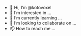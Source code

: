 - 👋 Hi, I’m @kotovoxel
- 👀 I’m interested in ...
- 🌱 I’m currently learning ...
- 💞️ I’m looking to collaborate on ...
- 📫 How to reach me ...

<!---
kotovoxel/kotovoxel is a ✨ special ✨ repository because its `README.md` (this file) appears on your GitHub profile.
You can click the Preview link to take a look at your changes.
--->
